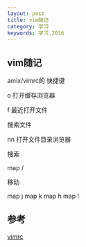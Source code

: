 ```yaml
---
layout: post
title: vim随记
category: 学习
keywords: 学习,2016
---
```



## vim随记

amix/vimrc的 快捷键

<leader> o 打开缓存浏览器

<leader> f 最近打开文件

<c-f> 搜索文件

<leader> nn 打开文件目录浏览器

搜索

map <space> / 

移动

map <c-j> <c-w> j
map <c-k> <c-w> k
map <c-h> <c-w> h
map <c-l> <c-w> l

## 参考

[vimrc](https://github.com/amix/vimrc)
